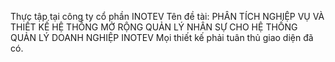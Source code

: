 Thực tập tại công ty cổ phần INOTEV
Tên đề tài: PHÂN TÍCH NGHIỆP VỤ VÀ THIẾT KẾ HỆ THỐNG MỞ RỘNG QUẢN LÝ NHÂN SỰ CHO HỆ THỐNG QUẢN LÝ DOANH NGHIỆP INOTEV
Mọi thiết kế phải tuân thủ giao diện đã có.
